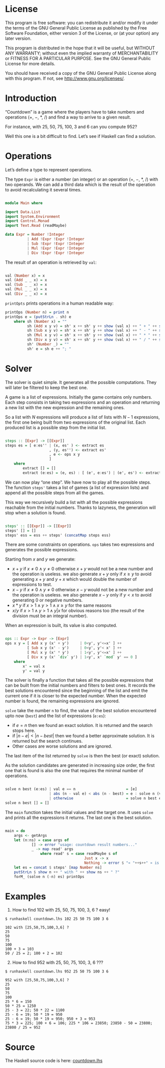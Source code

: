 # License

This program is free software: you can redistribute it and/or modify it
under the terms of the GNU General Public License as published by the
Free Software Foundation, either version 3 of the License, or (at your
option) any later version.

This program is distributed in the hope that it will be useful, but
WITHOUT ANY WARRANTY; without even the implied warranty of
MERCHANTABILITY or FITNESS FOR A PARTICULAR PURPOSE. See the GNU General
Public License for more details.

You should have received a copy of the GNU General Public License along
with this program. If not, see http://www.gnu.org/licenses/.

# Introduction

“Countdown” is a game where the players have to take numbers and
operations ($+$, $-$, $*$, $/$) and find a way to arrive to a given
result.

For instance, with 25, 50, 75, 100, 3 and 6 can you compute 952?

Well this one is a bit difficult to find. Let’s see if Haskell can find
a solution.

# Operations

Let’s define a type to represent operations.

The type `Expr` is either a number (an integer) or an operation ($+$,
$-$, $*$, $/$) with two operands. We can add a third data which is the
result of the operation to avoid recalculating it several times.

``` haskell

module Main where

import Data.List
import System.Environment
import Control.Monad
import Text.Read (readMaybe)

data Expr = Number !Integer
          | Add !Expr !Expr !Integer
          | Sub !Expr !Expr !Integer
          | Mul !Expr !Expr !Integer
          | Div !Expr !Expr !Integer
```

The result of an operation is retrieved by `val`:

``` haskell

val (Number x) = x
val (Add _ _ x) = x
val (Sub _ _ x) = x
val (Mul _ _ x) = x
val (Div _ _ x) = x
```

`printOpts` prints operations in a human readable way:

``` haskell
printOps (Number n) = print n
printOps e = (putStrLn . sh) e
    where sh (Number x) = ""
          sh (Add x y v) = sh' x ++ sh' y ++ show (val x) ++ " + " ++ show (val y) ++ " = " ++ show v
          sh (Sub x y v) = sh' x ++ sh' y ++ show (val x) ++ " - " ++ show (val y) ++ " = " ++ show v
          sh (Mul x y v) = sh' x ++ sh' y ++ show (val x) ++ " * " ++ show (val y) ++ " = " ++ show v
          sh (Div x y v) = sh' x ++ sh' y ++ show (val x) ++ " / " ++ show (val y) ++ " = " ++ show v
          sh' (Number _) = ""
          sh' e = sh e ++ "; "
```

# Solver

The solver is quiet simple. It generates all the possible computations.
They will later be filtered to keep the best one.

A game is a list of expressions. Initially the game contains only
numbers. Each step consists in taking two expressions and an operation
and returning a new list with the new expression and the remaining ones.

So a list with $N$ expressions will produce a list of lists with $N-1$
expressions, the first one being built from two expressions of the
original list. Each produced list is a possible step from the initial
list.

``` haskell

steps :: [Expr] -> [[Expr]]
steps es = [ e:es'' | (x, es' ) <- extract es
                    , (y, es'') <- extract es'
                    , e <- ops x y
                    ]
    where
        extract [] = []
        extract (e:es) = (e, es) : [ (e', e:es') | (e', es') <- extract es ]
```

We can now play “one step”. We have now to play all the possible steps.
The function `steps'` takes a list of games (a list of expression lists)
and append all the possible steps from all the games.

This way we recursively build a list with all the possible expressions
reachable from the initial numbers. Thanks to lazyness, the generation
will stop when a solution is found.

``` haskell

steps' :: [[Expr]] -> [[Expr]]
steps' [] = []
steps' ess = ess ++ steps' (concatMap steps ess)
```

There are some constraints on operations. `ops` takes two expressions
and generates the possible expressions.

Starting from $x$ and $y$ we generate:

- $x+y$ if $x \ne 0 \land y \ne 0$ otherwise $x+y$ would not be a new
  number and the operation is useless. we also generate $x+y$ only if
  $x \ge y$ to avoid generating $x+y$ and $y+x$ which would double the
  number of expressions to test.
- $x-y$ if $x \ne 0 \land y \ne 0$ otherwise $x-y$ would not be a new
  number and the operation is useless. we also generate $x-y$ only if
  $y \lt x$ to avoid generating $0$ or negative numbers.
- $x*y$ if $x \gt 1 \land y \gt 1 \land x \ge y$ for the same reasons
- $x/y$ if $x \gt 1 \land y \gt 1 \land y|x$ for obvious reasons too
  (the result of the division must be an integral number).

When an expression is built, its value is also computed.

``` haskell

ops :: Expr -> Expr -> [Expr]
ops x y = [ Add x y (x' + y')     | 0<y', y'<=x' ] ++
          [ Sub x y (x' - y')     | 0<y', y'< x' ] ++
          [ Mul x y (x' * y')     | 1<y', y'<=x' ] ++
          [ Div x y (x' `div` y') | 1<y', x' `mod` y' == 0 ]
    where
        x' = val x
        y' = val y
```

The solver is finally a function that takes all the possible expressions
that can be built from the initial numbers and filters to best ones. It
records the best solutions encountered since the beginning of the list
and emit the current one if it is closer to the expected number. When
the expected number is found, the remaining expressions are ignored.

`solve` take the number `n` to find, the value of the best solution
encountered upto now (`best`) and the list of expressions (`e:es`):

- if $e=n$ then we found an exact solution. It is returned and the
  search stops here.
- if $\lvert n-e \rvert \lt \lvert n-best \rvert$ then we found a better
  approximate solution. It is returned but the search continues.
- Other cases are worse solutions and are ignored.

The last item of the list returned by `solve` is then the best (or
exact) solution.

As the solution candidates are generated in increasing size order, the
first one that is found is also the one that requires the minimal number
of operations.

``` haskell

solve n best (e:es) | val e == n                       = [e]
                    | abs (n - val e) < abs (n - best) = e : solve n (val e) es
                    | otherwise                        = solve n best es
solve n best [] = []
```

The `main` function takes the initial values and the target one. It uses
`solve` and prints all the expressions it returns. The last one is the
best solution.

``` haskell

main = do
    args <- getArgs
    let (n:ns) = case args of
            [] -> error "usage: countdown result numbers..."
            _ -> map read' args
                where read' s = case readMaybe s of
                                    Just x -> x
                                    Nothing -> error $ "« "++s++" » is not a number"
    let es = concat $ steps' [map Number ns]
    putStrLn $ show n ++ " with " ++ show ns ++ " ?"
    forM_ (solve n (-n) es) printOps
```

# Examples

1.  How to find 102 with 25, 50, 75, 100, 3, 6 ? easy!

<!-- -->

    $ runhaskell countdown.lhs 102 25 50 75 100 3 6

    102 with [25,50,75,100,3,6] ?
    25
    50
    75
    100
    100 + 3 = 103
    50 / 25 = 2; 100 + 2 = 102

2.  How to find 952 with 25, 50, 75, 100, 3, 6 ???

<!-- -->

    $ runhaskell countdown.lhs 952 25 50 75 100 3 6

    952 with [25,50,75,100,3,6] ?
    25
    50
    75
    100
    25 * 6 = 150
    50 * 25 = 1250
    25 - 3 = 22; 50 * 22 = 1100
    25 - 6 = 19; 50 * 19 = 950
    25 - 6 = 19; 50 * 19 = 950; 950 + 3 = 953
    75 * 3 = 225; 100 + 6 = 106; 225 * 106 = 23850; 23850 - 50 = 23800; 23800 / 25 = 952

# Source

The Haskell source code is here: [countdown.lhs](countdown.lhs)
